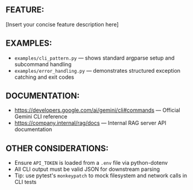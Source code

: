 
## FEATURE:
<!--
Describe the feature you want Gemini CLI to implement in a single, actionable sentence.
Be precise: name flags, expected behavior, edge cases, and success criteria.
Example:
"Add a `--verbose` flag to the CLI that logs HTTP request/response details,
redacting sensitive headers, and exits with code 0 on success or 1 on failure."
-->
[Insert your concise feature description here]

## EXAMPLES:
<!--
Reference code samples in the examples/ folder that illustrate patterns Gemini should follow.
Include file paths and a brief note on what to emulate.
-->
- `examples/cli_pattern.py` — shows standard argparse setup and subcommand handling
- `examples/error_handling.py` — demonstrates structured exception catching and exit codes

## DOCUMENTATION:
<!--
List URLs or internal docs Gemini CLI may need for context.
Include a one-line summary of each resource.
-->
- https://developers.google.com/ai/gemini/cli#commands — Official Gemini CLI reference
- https://company.internal/rag/docs — Internal RAG server API documentation

## OTHER CONSIDERATIONS:
<!--
Mention special requirements, configuration, or common pitfalls.
Examples: authentication, rate limits, environment variables, test fixtures, formatting constraints.
-->
- Ensure `API_TOKEN` is loaded from a `.env` file via python-dotenv
- All CLI output must be valid JSON for downstream parsing
- Tip: use pytest's `monkeypatch` to mock filesystem and network calls in CLI tests
